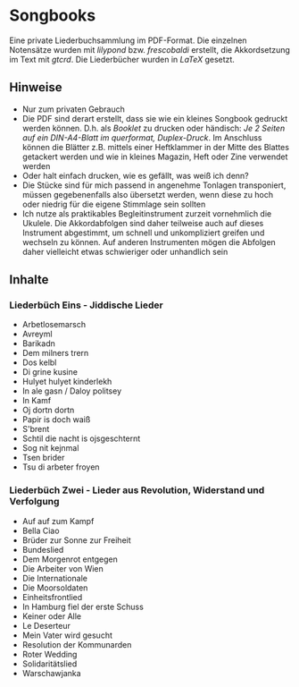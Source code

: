 # Songbooks
Eine private Liederbuchsammlung im PDF-Format. Die einzelnen Notensätze wurden mit *lilypond* bzw. *frescobaldi* erstellt, die Akkordsetzung im Text mit *gtcrd*. Die Liederbücher wurden in *LaTeX* gesetzt.

## Hinweise
* Nur zum privaten Gebrauch
* Die PDF sind derart erstellt, dass sie wie ein kleines Songbook gedruckt werden können. D.h. als *Booklet* zu drucken oder händisch: *Je 2 Seiten auf ein DIN-A4-Blatt im querformat, Duplex-Druck*. Im Anschluss können die Blätter z.B. mittels einer Heftklammer in der Mitte des Blattes getackert werden und wie in kleines Magazin, Heft oder Zine verwendet werden
* Oder halt einfach drucken, wie es gefällt, was weiß ich denn?
* Die Stücke sind für mich passend in angenehme Tonlagen transponiert, müssen gegebenenfalls also übersetzt werden, wenn diese zu hoch oder niedrig für die eigene Stimmlage sein sollten
* Ich nutze als praktikables Begleitinstrument zurzeit vornehmlich die Ukulele. Die Akkordabfolgen sind daher teilweise auch auf dieses Instrument abgestimmt, um schnell und unkompliziert greifen und wechseln zu können. Auf anderen Instrumenten mögen die Abfolgen daher vielleicht etwas schwieriger oder unhandlich sein

## Inhalte
### Liederbüch Eins - Jiddische Lieder
* Arbetlosemarsch
* Avreyml
* Barikadn
* Dem milners trern
* Dos kelbl
* Di grine kusine
* Hulyet hulyet kinderlekh
* In ale gasn / Daloy politsey
* In Kamf
* Oj dortn dortn
* Papir is doch waiß
* S'brent
* Schtil die nacht is ojsgeschternt
* Sog nit kejnmal
* Tsen brider
* Tsu di arbeter froyen
### Liederbüch Zwei - Lieder aus Revolution, Widerstand und Verfolgung
* Auf auf zum Kampf
* Bella Ciao
* Brüder zur Sonne zur Freiheit
* Bundeslied
* Dem Morgenrot entgegen
* Die Arbeiter von Wien
* Die Internationale
* Die Moorsoldaten
* Einheitsfrontlied
* In Hamburg fiel der erste Schuss
* Keiner oder Alle
* Le Deserteur
* Mein Vater wird gesucht
* Resolution der Kommunarden
* Roter Wedding
* Solidaritätslied
* Warschawjanka
